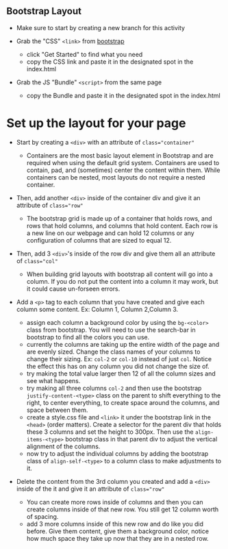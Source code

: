  ## Bootstrap Layout

 - Make sure to start by creating a new branch for this activity

- Grab the "CSS" `<link>` from [bootstrap](https://getbootstrap.com/)
    - click "Get Started" to find what you need
    - copy the CSS link and paste it in the designated spot in the index.html

- Grab the JS "Bundle" `<script>` from the same page
    - copy the Bundle and paste it in the designated spot in the index.html 

# Set up the layout for your page

- Start by creating a `<div>` with an attribute of `class="container"`
    - Containers are the most basic layout element in Bootstrap and are required when using the default grid system. Containers are used to contain, pad, and (sometimes) center the content within them. While containers can be nested, most layouts do not require a nested container.

- Then, add another `<div>` inside of the container div and give it an attribute of `class="row"`
    - The bootstrap grid is made up of a container that holds rows, and rows that hold columns, and columns that hold content. Each row is a new line on our webpage and can hold 12 columns or any configuration of columns that are sized to equal 12.

- Then, add 3 `<div>`'s inside of the row div and give them all an attribute of `class="col"`
    - When building grid layouts with bootstrap all content will go into a column. If you do not put the content into a column it may work, but it could cause un-forseen errors.

- Add a `<p>` tag to each column that you have created and give each column some content. Ex: Column 1, Column 2,Column 3.
    - assign each column a background color by using the `bg-<color>` class from bootstrap. You will need to use the search-bar in bootstrap to find all the colors you can use. 
    - currently the columns are taking up the entire width of the page and are evenly sized. Change the class names of your columns to change their sizing. Ex: `col-2` or `col-10` instead of just `col`. Notice the effect this has on any column you did not change the size of.
    - try making the total value larger then 12 of all the column sizes and see what happens.
    - try making all three columns `col-2` and then use the bootstrap `justify-content-<type>` class on the parent to shift everything to the right, to center everything, to create space around the columns, and space between them.
    - create a style.css file and `<link>` it under the bootstrap link in the `<head>` (order matters). Create a selector for the parent div that holds these 3 columns and set the height to 300px. Then use the `align-items-<type>` bootstrap class in that parent div to adjust the vertical alignment of the columns.
    - now try to adjust the individual columns by adding the bootstrap class of `align-self-<type>` to a column class to make adjustments to it.

- Delete the content from the 3rd column you created and add a `<div>` inside of the it and give it an attribute of `class="row"`
    - You can create more rows inside of columns and then you can create columns inside of that new row. You still get 12 column worth of spacing.
    - add 3 more columns inside of this new row and do like you did before. Give them content, give them a background color, notice how much space they take up now that they are in a nested row.
